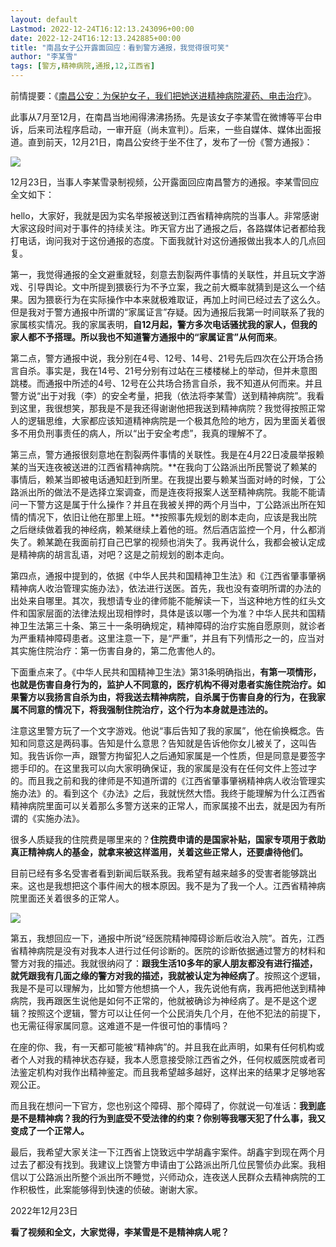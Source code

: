 ```yaml
---
layout: default
Lastmod: 2022-12-24T16:12:13.243096+00:00
date: 2022-12-24T16:12:13.242885+00:00
title: "南昌女子公开露面回应：看到警方通报，我觉得很可笑"
author: "李某雪"
tags: [警方,精神病院,通报,12,江西省]
---
```


前情提要：《[南昌公安：为保护女子，我们把她送进精神病院灌药、电击治疗](http://mp.weixin.qq.com/s?__biz=MzIwMTQ2NDM3MA==&mid=2649773258&idx=2&sn=0541361abdd12cd97bfbcdf588eb1817&chksm=8ee97b97b99ef281f856aa3862d8c59edada2647de406038bf4ccab6c79a8d308ee386ba0455&scene=21#wechat_redirect)》。

此事从7月至12月，在南昌当地闹得沸沸扬扬。先是该女子李某雪在微博等平台申诉，后来司法程序启动，一审开庭（尚未宣判）。后来，一些自媒体、媒体出面报道。直到前天，12月21日，南昌公安终于坐不住了，发布了一份《警方通报》：

![](https://images.weserv.nl/?url=https%3A//mmbiz.qpic.cn/mmbiz_jpg/S1AQVNGwaiawEKJ48tSGzj2SBj8o1qS7IibBcAs0fkJqJCI5zDJwy5uYyiaAy2LqCLsAwNIpJsBIwBM2gtH7BSVpw/640%3Fwx_fmt%3Djpeg)

12月23日，当事人李某雪录制视频，公开露面回应南昌警方的通报。李某雪回应全文如下：  

  

hello，大家好，我就是因为实名举报被送到江西省精神病院的当事人。非常感谢大家这段时间对于事件的持续关注。昨天官方出了通报之后，各路媒体记者都给我打电话，询问我对于这份通报的态度。下面我就针对这份通报做出我本人的几点回复。

第一，我觉得通报的全文避重就轻，刻意去割裂两件事情的关联性，并且玩文字游戏、引导舆论。文中所提到猥亵行为不予立案，我之前大概率就猜到是这么一个结果。因为猥亵行为在实际操作中本来就极难取证，再加上时间已经过去了这么久。但是我对于警方通报中所谓的“家属证言”存疑。因为通报后我第一时间联系了我的家属核实情况。我的家属表明，**自12月起，警方多次电话骚扰我的家人，但我的家人都不予搭理。所以我也不知道警方通报中的“家属证言”从何而来**。

第二点，警方通报中说，我分别在4号、12号、14号、21号先后四次在公开场合扬言自杀。事实是，我在14号、21号分别有过站在三楼楼梯上的举动，但并未意图跳楼。而通报中所述的4号、12号在公共场合扬言自杀，我不知道从何而来。并且警方说“出于对我（李）的安全考量，把我（依法将李某雪）送到精神病院”。我看到这里，我很想笑，那我是不是我还得谢谢他把我送到精神病院？我觉得按照正常人的逻辑思维，大家都应该知道精神病院是一个极其危险的地方，因为里面关着很多不用负刑事责任的病人，所以“出于安全考虑”，我真的理解不了。

第三点，警方通报很刻意地在割裂两件事情的关联性。我是在4月22日凌晨举报赖某的当天连夜被送进的江西省精神病院。**在我向丁公路派出所民警说了赖某的事情后，赖某当即被电话通知赶到所里。在我提出要与赖某当面对峙的时候，丁公路派出所的做法不是选择立案调查，而是连夜将报案人送至精神病院。我能不能请问一下警方这是属于什么操作？并且在我被关押的两个月当中，丁公路派出所在知情的情况下，依旧让他在那里上班。**按照事先规划的剧本走向，应该是我出院之后继续做着我的神经病，赖某继续上着他的班。然后酒店监控一个月，什么都消失了。赖某跪在我面前打自己巴掌的视频也消失了。我再说什么，我都会被认定成是精神病的胡言乱语，对吧？这是之前规划的剧本走向。

  

第四点，通报中提到的，依据《中华人民共和国精神卫生法》和《江西省肇事肇祸精神病人收治管理实施办法》，依法进行送医。首先，我也没有查明所谓的办法的出处来自哪里。其次，我想请专业的律师能不能解读一下，当这种地方性的红头文件和国家层面的法律法规出现相悖时，具体是该以哪一个为准？中华人民共和国精神卫生法第三十条、第三十一条明确规定，精神障碍的治疗实施自愿原则，就诊者为严重精神障碍患者。这里注意一下，是“严重”，并且有下列情形之一的，应当对其实施住院治疗：第一伤害自身的，第二危害他人的。

  

下面重点来了。《中华人民共和国精神卫生法》第31条明确指出，**有第一项情形，也就是伤害自身行为的，监护人不同意的，医疗机构不得对患者实施住院治疗。如果警方以我扬言自杀为由，将我送去精神病院，自杀属于伤害自身的行为，在我家属不同意的情况下，将我强制住院治疗，这个行为本身就是违法的。**

注意这里警方玩了一个文字游戏。他说“事后告知了我的家属”，他在偷换概念。告知和同意这是两码事。告知是什么意思？告知就是告诉他你女儿被关了，这叫告知。我告诉你一声，跟警方拘留犯人之后通知家属是一个性质，但是同意是要签字摁手印的。在这里我可以向大家明确保证，我的家属是没有在任何文件上签过字的。而且我之前和我的律师是不知道所谓的《江西省肇事肇祸精神病人收治管理实施办法》的。看到这个《办法》之后，我就恍然大悟。我终于能理解为什么江西省精神病院里面可以关着那么多警方送来的正常人，而家属接不出去，就是因为有所谓的《实施办法》。

很多人质疑我的住院费是哪里来的？**住院费申请的是国家补贴，国家专项用于救助真正精神病人的基金，就拿来被这样滥用，关着这些正常人，还要虐待他们。**

目前已经有多名受害者看到新闻后联系我。我希望有越来越多的受害者能够跳出来。这也是我想把这个事件闹大的根本原因。我不是为了我一个人。江西省精神病院里面还关着很多的正常人。

![](https://images.weserv.nl/?url=https%3A//mmbiz.qpic.cn/mmbiz_jpg/S1AQVNGwaiaxRQp7Tj89ymSctcDFZ3SK9eERvFchibW6ovevNpM4E6s1cNa8UvaDokZYibiavkYk0icZGZkcfR98w9w/640%3Fwx_fmt%3Djpeg)

  

第五，我想回应一下，通报中所说“经医院精神障碍诊断后收治入院”。首先，江西省精神病院是没有对我本人进行过任何诊断的。医院的诊断依据通过警方的材料和警方对我的描述。我就很纳闷了：**跟我生活10多年的家人朋友都没有进行描述，就凭跟我有几面之缘的警方对我的描述，我就被认定为神经病了**。按照这个逻辑，我是不是可以理解为，比如警方他想搞一个人，我先说他有病，我再把他送到精神病院，我再跟医生说他是如何不正常的，他就被确诊为神经病了。是不是这个逻辑？按照这个逻辑，警方可以让任何一个公民消失几个月，在他不犯法的前提下，也无需征得家属同意。这难道不是一件很可怕的事情吗？

在座的你、我，有一天都可能被“精神病”的。并且我在此声明，如果有任何机构或者个人对我的精神状态存疑，我本人愿意接受除江西省之外，任何权威医院或者司法鉴定机构对我作出精神鉴定。而且我希望越多越好，这样出来的结果才足够地客观公正。

而且我在想问一下官方，您也别这个障碍、那个障碍了，你就说一句准话：**我到底是不是精神病？我的行为到底受不受法律的约束？你别等我哪天犯了什么事，我又变成了一个正常人。**

最后，我希望大家关注一下江西省上饶致远中学胡鑫宇案件。胡鑫宇到现在两个月过去了都没有找到。我建议上饶警方申请由丁公路派出所几位民警侦办此案。我相信以丁公路派出所整个派出所不睡觉，兴师动众，连夜送人民群众去精神病院的工作积极性，此案能够得到快速的侦破。谢谢大家。

  

2022年12月23日

  

**看了视频和全文，大家觉得，李某雪是不是精神病人呢？**

